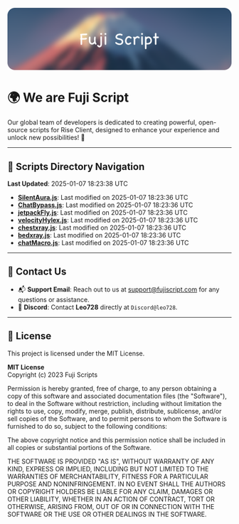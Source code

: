 ![Banner](.github/b.webp)

# 🌍 **We are Fuji Script**

Our global team of developers is dedicated to creating powerful, open-source scripts for Rise Client, designed to enhance your experience and unlock new possibilities! 🌟

---
<!-- SCRIPTS_NAVIGATION_START -->
## 📂 **Scripts Directory Navigation**

**Last Updated**: 2025-01-07 18:23:38 UTC

- **[SilentAura.js](scripts/SilentAura.js)**: Last modified on 2025-01-07 18:23:36 UTC
- **[ChatBypass.js](scripts/ChatBypass.js)**: Last modified on 2025-01-07 18:23:36 UTC
- **[jetpackFly.js](scripts/jetpackFly.js)**: Last modified on 2025-01-07 18:23:36 UTC
- **[velocityHylex.js](scripts/velocityHylex.js)**: Last modified on 2025-01-07 18:23:36 UTC
- **[chestxray.js](scripts/chestxray.js)**: Last modified on 2025-01-07 18:23:36 UTC
- **[bedxray.js](scripts/bedxray.js)**: Last modified on 2025-01-07 18:23:36 UTC
- **[chatMacro.js](scripts/chatMacro.js)**: Last modified on 2025-01-07 18:23:36 UTC

<!-- SCRIPTS_NAVIGATION_END -->

---

## 💬 **Contact Us**  
- 📬 **Support Email**: Reach out to us at [support@fujiscript.com](mailto:support@fujiscript.com) for any questions or assistance.  
- 💬 **Discord**: Contact **Leo728** directly at `Discord@leo728`.

---

## 📜 **License**

This project is licensed under the MIT License.  

**MIT License**  
Copyright (c) 2023 Fuji Scripts  

Permission is hereby granted, free of charge, to any person obtaining a copy of this software and associated documentation files (the "Software"), to deal in the Software without restriction, including without limitation the rights to use, copy, modify, merge, publish, distribute, sublicense, and/or sell copies of the Software, and to permit persons to whom the Software is furnished to do so, subject to the following conditions:  

The above copyright notice and this permission notice shall be included in all copies or substantial portions of the Software.  

THE SOFTWARE IS PROVIDED "AS IS", WITHOUT WARRANTY OF ANY KIND, EXPRESS OR IMPLIED, INCLUDING BUT NOT LIMITED TO THE WARRANTIES OF MERCHANTABILITY, FITNESS FOR A PARTICULAR PURPOSE AND NONINFRINGEMENT. IN NO EVENT SHALL THE AUTHORS OR COPYRIGHT HOLDERS BE LIABLE FOR ANY CLAIM, DAMAGES OR OTHER LIABILITY, WHETHER IN AN ACTION OF CONTRACT, TORT OR OTHERWISE, ARISING FROM, OUT OF OR IN CONNECTION WITH THE SOFTWARE OR THE USE OR OTHER DEALINGS IN THE SOFTWARE.  
